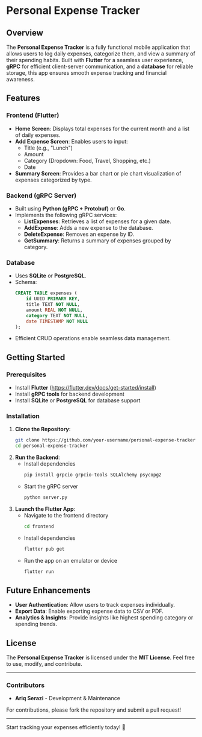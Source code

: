 # Personal Expense Tracker

## Overview

The **Personal Expense Tracker** is a fully functional mobile application that allows users to log daily expenses, categorize them, and view a summary of their spending habits. Built with **Flutter** for a seamless user experience, **gRPC** for efficient client-server communication, and a **database** for reliable storage, this app ensures smooth expense tracking and financial awareness.

## Features

### Frontend (Flutter)

- **Home Screen**: Displays total expenses for the current month and a list of daily expenses.
- **Add Expense Screen**: Enables users to input:
  - Title (e.g., "Lunch")
  - Amount
  - Category (Dropdown: Food, Travel, Shopping, etc.)
  - Date
- **Summary Screen**: Provides a bar chart or pie chart visualization of expenses categorized by type.

### Backend (gRPC Server)

- Built using **Python (gRPC + Protobuf)** or **Go**.
- Implements the following gRPC services:
  - **ListExpenses**: Retrieves a list of expenses for a given date.
  - **AddExpense**: Adds a new expense to the database.
  - **DeleteExpense**: Removes an expense by ID.
  - **GetSummary**: Returns a summary of expenses grouped by category.

### Database

- Uses **SQLite** or **PostgreSQL**.
- Schema:
  ```sql
  CREATE TABLE expenses (
      id UUID PRIMARY KEY,
      title TEXT NOT NULL,
      amount REAL NOT NULL,
      category TEXT NOT NULL,
      date TIMESTAMP NOT NULL
  );
  ```
- Efficient CRUD operations enable seamless data management.

## Getting Started

### Prerequisites

- Install **Flutter** (https://flutter.dev/docs/get-started/install)
- Install **gRPC tools** for backend development
- Install **SQLite** or **PostgreSQL** for database support

### Installation

1. **Clone the Repository**:
   ```sh
   git clone https://github.com/your-username/personal-expense-tracker.git
   cd personal-expense-tracker
   ```
2. **Run the Backend**:
   - Install dependencies
     ```sh
     pip install grpcio grpcio-tools SQLAlchemy psycopg2
     ```
   - Start the gRPC server
     ```sh
     python server.py
     ```
3. **Launch the Flutter App**:
   - Navigate to the frontend directory
     ```sh
     cd frontend
     ```
   - Install dependencies
     ```sh
     flutter pub get
     ```
   - Run the app on an emulator or device
     ```sh
     flutter run
     ```

## Future Enhancements

- **User Authentication**: Allow users to track expenses individually.
- **Export Data**: Enable exporting expense data to CSV or PDF.
- **Analytics & Insights**: Provide insights like highest spending category or spending trends.

## License

The **Personal Expense Tracker** is licensed under the **MIT License**. Feel free to use, modify, and contribute.

---

### Contributors

- **Ariq Serazi** - Development & Maintenance

For contributions, please fork the repository and submit a pull request!

---

Start tracking your expenses efficiently today! 🚀

